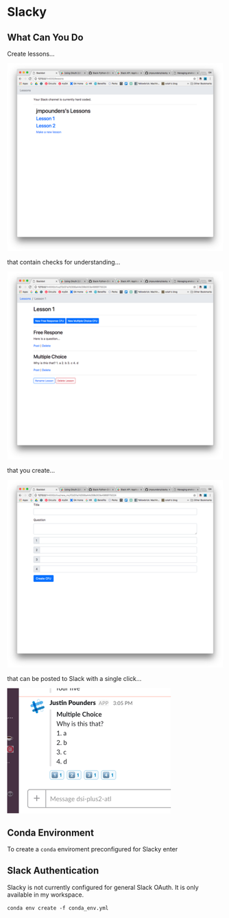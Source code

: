 # Slacky

## What Can You Do

Create lessons...

![](lessons.png)

that contain checks for understanding...

![](cfus.png)

that you create...

![](new_cfu.png)

that can be posted to Slack with a single click...

![](slack.png)

## Conda Environment

To create a `conda` enviroment preconfigured for Slacky enter

## Slack Authentication

Slacky is not currently configured for general Slack OAuth.  It is only available in my workspace.

```
conda env create -f conda_env.yml
```
